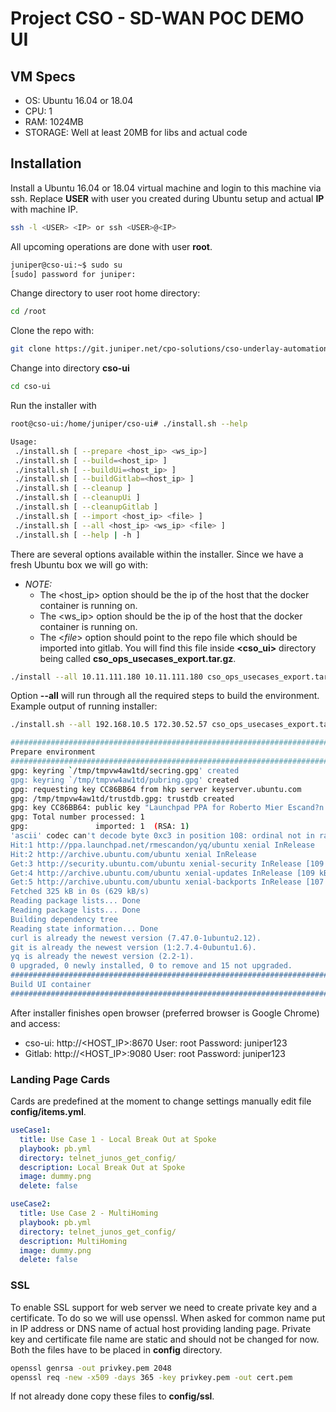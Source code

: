 # Project CSO - SD-WAN POC DEMO UI #

## VM Specs ##

- OS: Ubuntu 16.04 or 18.04
- CPU: 1
- RAM: 1024MB
- STORAGE: Well at least 20MB for libs and actual code

## Installation ##

Install a Ubuntu 16.04 or 18.04 virtual machine and login to this machine via ssh.
Replace __USER__ with user you created during Ubuntu setup and actual __IP__ with machine IP.

```bash
ssh -l <USER> <IP> or ssh <USER>@<IP>
```

All upcoming operations are done with user __root__.

```bash
juniper@cso-ui:~$ sudo su
[sudo] password for juniper:
```

Change directory to user root home directory:

```bash
cd /root
```

Clone the repo with:

```bash
git clone https://git.juniper.net/cpo-solutions/cso-underlay-automation/cso-ui.git
```

Change into directory __cso-ui__

```bash
cd cso-ui
```

Run the installer with

```bash
root@cso-ui:/home/juniper/cso-ui# ./install.sh --help

Usage:
 ./install.sh [ --prepare <host_ip> <ws_ip>]
 ./install.sh [ --build=<host_ip> ]
 ./install.sh [ --buildUi=<host_ip> ]
 ./install.sh [ --buildGitlab=<host_ip> ]
 ./install.sh [ --cleanup ]
 ./install.sh [ --cleanupUi ]
 ./install.sh [ --cleanupGitlab ]
 ./install.sh [ --import <host_ip> <file> ]
 ./install.sh [ --all <host_ip> <ws_ip> <file> ]
 ./install.sh [ --help | -h ]
```

There are several options available within the installer. Since we have a fresh Ubuntu box
we will go with:

* *NOTE:*    
   * The <host_ip> option should be the ip of the host that the docker container is running on.
   * The <ws_ip> option should be the ip of the host that the docker container is running on.
   * The <_file_> option should point to the repo file which should be imported into gitlab. 
     You will find this file inside __<cso_ui>__ directory being called __cso_ops_usecases_export.tar.gz__.

```bash
./install --all 10.11.111.180 10.11.111.180 cso_ops_usecases_export.tar.gz
```

Option __--all__ will run through all the required steps to build the environment.
Example output of running installer:

```bash
./install.sh --all 192.168.10.5 172.30.52.57 cso_ops_usecases_export.tar.gz 

#########################################################################
Prepare environment
#########################################################################
gpg: keyring `/tmp/tmpvw4aw1td/secring.gpg' created
gpg: keyring `/tmp/tmpvw4aw1td/pubring.gpg' created
gpg: requesting key CC86BB64 from hkp server keyserver.ubuntu.com
gpg: /tmp/tmpvw4aw1td/trustdb.gpg: trustdb created
gpg: key CC86BB64: public key "Launchpad PPA for Roberto Mier Escand?n \xee\x83\xbf" imported
gpg: Total number processed: 1
gpg:               imported: 1  (RSA: 1)
'ascii' codec can't decode byte 0xc3 in position 108: ordinal not in range(128)
Hit:1 http://ppa.launchpad.net/rmescandon/yq/ubuntu xenial InRelease
Hit:2 http://archive.ubuntu.com/ubuntu xenial InRelease
Get:3 http://security.ubuntu.com/ubuntu xenial-security InRelease [109 kB]
Get:4 http://archive.ubuntu.com/ubuntu xenial-updates InRelease [109 kB]          
Get:5 http://archive.ubuntu.com/ubuntu xenial-backports InRelease [107 kB]                 
Fetched 325 kB in 0s (629 kB/s)                             
Reading package lists... Done
Reading package lists... Done
Building dependency tree       
Reading state information... Done
curl is already the newest version (7.47.0-1ubuntu2.12).
git is already the newest version (1:2.7.4-0ubuntu1.6).
yq is already the newest version (2.2-1).
0 upgraded, 0 newly installed, 0 to remove and 15 not upgraded.
#########################################################################
Build UI container
#########################################################################
```  

After installer finishes open browser (preferred browser is Google Chrome) and access:

- cso-ui: http://<HOST_IP>:8670
  User: root
  Password: juniper123
- Gitlab: http://<HOST_IP>:9080
  User: root
  Password: juniper123

### Landing Page Cards ###

Cards are predefined at the moment to change settings manually edit file __config/items.yml__.

```yaml
useCase1:
  title: Use Case 1 - Local Break Out at Spoke
  playbook: pb.yml
  directory: telnet_junos_get_config/
  description: Local Break Out at Spoke
  image: dummy.png
  delete: false

useCase2:
  title: Use Case 2 - MultiHoming
  playbook: pb.yml
  directory: telnet_junos_get_config/
  description: MultiHoming
  image: dummy.png
  delete: false
```

### SSL ###
To enable SSL support for web server we need to create private key and a certificate. To do so we will use openssl.
When asked for common name put in IP address or DNS name of actual host providing landing page.
Private key and certificate file name are static and should not be changed for now. Both the files have to be placed in
__config__ directory.

```bash
openssl genrsa -out privkey.pem 2048
openssl req -new -x509 -days 365 -key privkey.pem -out cert.pem
```

If not already done copy these files to __config/ssl__.